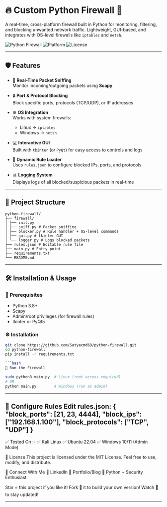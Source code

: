 # 🔥 Custom Python Firewall 🔐  
A real-time, cross-platform firewall built in Python for monitoring, filtering, and blocking unwanted network traffic. Lightweight, GUI-based, and integrates with OS-level firewalls like `iptables` and `netsh`.

![Python Firewall](https://img.shields.io/badge/Python-3.8%2B-blue.svg) ![Platform](https://img.shields.io/badge/Platform-Windows%20%7C%20Linux-green.svg) ![License](https://img.shields.io/badge/License-MIT-brightgreen.svg)

---

## 🛡️ Features

- 📡 **Real-Time Packet Sniffing**  
  Monitor incoming/outgoing packets using **Scapy**

- 🔒 **Port & Protocol Blocking**  
  Block specific ports, protocols (TCP/UDP), or IP addresses

- ⚙️ **OS Integration**  
  Works with system firewalls:  
  - Linux → `iptables`  
  - Windows → `netsh`

- 💻 **Interactive GUI**  
  Built with `tkinter` (or `PyQt`) for easy access to controls and logs

- 📁 **Dynamic Rule Loader**  
  Uses `rules.json` to configure blocked IPs, ports, and protocols

- 📊 **Logging System**  
  Displays logs of all blocked/suspicious packets in real-time

---

## 📂 Project Structure
```
python-firewall/
├── firewall/
│ ├── init.py
│ ├── sniff.py # Packet sniffing
│ ├── blocker.py # Rule handler + OS-level commands
│ ├── gui.py # tkinter GUI
│ └── logger.py # Logs blocked packets
├── rules.json # Editable rule file
├── main.py # Entry point
├── requirements.txt
└── README.md
```

---

## 🛠️ Installation & Usage

### 🔗 Prerequisites

- Python 3.8+
- Scapy
- Admin/root privileges (for firewall rules)
- tkinter or PyQt5

### ⚙️ Installation

```bash
git clone https://github.com/Satyacmd69/python-firewall.git
cd python-firewall
pip install -r requirements.txt

```bash
🚀 Run the Firewall

sudo python3 main.py  # Linux (root access required)
# OR
python main.py        # Windows (run as admin)

```

---
🧩 Configure Rules
Edit rules.json:
    {
  "block_ports": [21, 23, 4444],
  "block_ips": ["192.168.1.100"],
  "block_protocols": ["TCP", "UDP"]
    }
---

✅ Tested On :- 
✅ Kali Linux
✅ Ubuntu 22.04
✅ Windows 10/11 (Admin Mode)

📜 License
This project is licensed under the MIT License.
Feel free to use, modify, and distribute.

🤝 Connect With Me
💼 LinkedIn
🧠 Portfolio/Blog
🐍 Python + Security Enthusiast

Star ⭐ this project if you like it!
Fork 🍴 it to build your own version!
Watch 👀 to stay updated!


---
